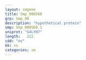 ```yaml
---
layout: smgene
title: Smp_000560
grp: Smp_00
description: "hypothetical protein"
smp: Smp_000560.1
uniprot: "G4LYH7"
length:   222
cdd: "ns"
kk: ns
categories: sm
---
```

